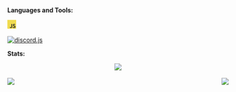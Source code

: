 
**Languages and Tools:**  

<code><img height="20" src="https://raw.githubusercontent.com/github/explore/80688e429a7d4ef2fca1e82350fe8e3517d3494d/topics/javascript/javascript.png"></code>

<a href="https://discord.js.org"><img src="https://cdn.discordapp.com/attachments/740865034887888996/740865173065170994/logo-square.png" width="20" alt="discord.js" /></a>

**Stats:**  

<div align="center"><img src="https://github-profile-trophy.vercel.app/?username=Dummy-dot-sudo&theme=dracula&count_private=true"></div>

<img align="left" src="https://github-readme-stats.vercel.app/api?username=Dummy-dot-sudo&show_icons=true&hide_border=true&theme=tokyonight"><img align="right" src="https://github-readme-stats.vercel.app/api/top-langs/?username=Dummy-dot-sudo&theme=tokyonight&hide=batchfile">

